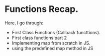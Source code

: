 # Functions Recap.
Here, I go through:

- First Class Functions (Callback functtions).
- First class functions part 2
- Implementing map from scratch in JS.
- using the predefined map method in JS